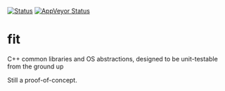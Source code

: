 [![Status](https://travis-ci.org/ryancalhoun/fit.svg)](https://travis-ci.org/ryancalhoun/fit)
[![AppVeyor Status](https://ci.appveyor.com/api/projects/status/orpnoau4o0w29gvh?svg=true)](https://ci.appveyor.com/project/ryancalhoun/git)

# fit
C++ common libraries and OS abstractions, designed to be unit-testable from the ground up

Still a proof-of-concept.

